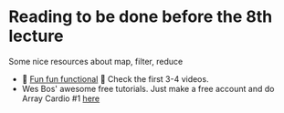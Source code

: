# Reading to be done before the 8th lecture

Some nice resources about map, filter, reduce
- :dizzy: [Fun fun functional](https://www.youtube.com/playlist?list=PL0zVEGEvSaeEd9hlmCXrk5yUyqUag-n84) :dizzy: Check the first 3-4 videos.
- Wes Bos' awesome free tutorials. Just make a free account and do Array Cardio #1 [here](https://javascript30.com/)
